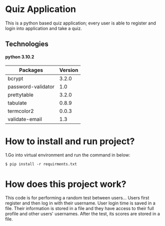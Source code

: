 # Quiz Application
This is a python based quiz application; every user is able to register and login into application and take a quiz.

## Technologies
#### python 3.10.2
|Packages           |Version|
|--------           |-------|
|bcrypt             | 3.2.0 |
|password-validator |  1.0  |
|prettytable        | 3.2.0 |
|tabulate           | 0.8.9 |
|termcolor2         | 0.0.3 |
|validate-email     |  1.3  |


# How to install and run project?
1.Go into virtual environment and run the command in below:

```
$ pip install -r requirments.txt 
```

# How does this project work?
This code is for performing a random test between users...
Users first register and then log in with their username.
User login time is saved in a file.
Their information is stored in a file and they have access to their full profile and other users' usernames.
After the test, its scores are stored in a file.
